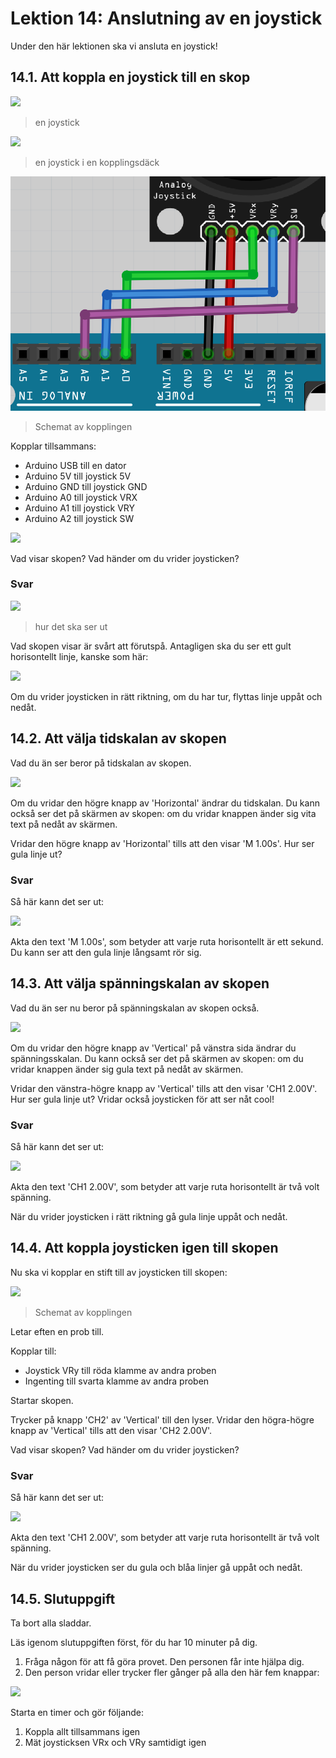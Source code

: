 # Lektion 14: Anslutning av en joystick

Under den här lektionen ska vi ansluta en joystick!

## 14.1. Att koppla en joystick till en skop

![](maetening_av_en_joystick_verkligheten_isometriskt.jpg)

> en joystick

![](maetening_av_en_joystick_verkligheten_anslutning.jpg)

> en joystick i en kopplingsdäck

![](anslutning_av_en_joystick_schema.png)

> Schemat av kopplingen

Kopplar tillsammans:

- Arduino USB till en dator
- Arduino 5V till joystick 5V
- Arduino GND till joystick GND
- Arduino A0 till joystick VRX
- Arduino A1 till joystick VRY
- Arduino A2 till joystick SW


![](maetening_av_en_joystick_ver_skaleringsknapp_1.jpg)

Vad visar skopen? Vad händer om du vrider joysticken?

### Svar

![](maetening_av_en_joystick_verkligheten_1.jpg)

> hur det ska ser ut

Vad skopen visar är svårt att förutspå.
Antagligen ska du ser ett gult horisontellt linje,
kanske som här:

![](maetening_av_en_joystick_bild_2_5v.jpg)

Om du vrider joysticken in rätt riktning, om du har tur, 
flyttas linje uppåt och nedåt.

## 14.2. Att välja tidskalan av skopen

Vad du än ser beror på tidskalan av skopen.

![](maetening_av_en_joystick_hor_skaleringsknapp.jpg)

Om du vridar den högre knapp av 'Horizontal' ändrar du tidskalan.
Du kann också ser det på skärmen av skopen:
om du vridar knappen änder sig vita text på nedåt av skärmen.

Vridar den högre knapp av 'Horizontal' tills att den visar 'M 1.00s'.
Hur ser gula linje ut?

### Svar

Så här kann det ser ut:

![](maetening_av_en_joystick_bild.jpg)

Akta den text 'M 1.00s', som betyder att varje ruta horisontellt
är ett sekund. Du kann ser att den gula linje långsamt rör sig.

## 14.3. Att välja spänningskalan av skopen

Vad du än ser nu beror på spänningskalan av skopen också.

![](maetening_av_en_joystick_ver_skaleringsknapp_1.jpg)

Om du vridar den högre knapp av 'Vertical' på vänstra sida
ändrar du spänningsskalan.
Du kann också ser det på skärmen av skopen:
om du vridar knappen änder sig gula text på nedåt av skärmen.

Vridar den vänstra-högre knapp av 'Vertical' tills att den visar 'CH1 2.00V'.
Hur ser gula linje ut? Vridar också joysticken för att ser nåt cool!

### Svar

Så här kann det ser ut:

![](maetening_av_en_joystick_bild.jpg)

Akta den text 'CH1 2.00V', som betyder att varje ruta horisontellt
är två volt spänning.

När du vrider joysticken i rätt riktning gå gula linje uppåt och nedåt.

## 14.4. Att koppla joysticken igen till skopen

Nu ska vi kopplar en stift till av joysticken till skopen:

![](maetening_av_en_joystick_schema_2.png)

> Schemat av kopplingen

Letar eften en prob till.

Kopplar till:

- Joystick VRy till röda klamme av andra proben
- Ingenting till svarta klamme av andra proben

Startar skopen. 

Trycker på knapp 'CH2' av 'Vertical' till den lyser.
Vridar den högra-högre knapp av 'Vertical' tills att den visar 'CH2 2.00V'.

Vad visar skopen? Vad händer om du vrider joysticken?

### Svar

Så här kann det ser ut:

![](maetening_av_en_joystick_bild_2_chs.jpg)

Akta den text 'CH1 2.00V', som betyder att varje ruta horisontellt
är två volt spänning.

När du vrider joysticken ser du gula och blåa linjer gå uppåt och nedåt.

## 14.5. Slutuppgift

Ta bort alla sladdar.

Läs igenom slutuppgiften först, för du har 10 minuter på dig.

1. Fråga någon för att få göra provet. Den personen får inte hjälpa dig.
1. Den person vridar eller trycker fler gånger på alla den här fem knappar:

![](maetening_av_en_joystick_knappar_att_aendra.jpg)

Starta en timer och gör följande:

1. Koppla allt tillsammans igen
1. Mät joysticksen VRx och VRy samtidigt igen
